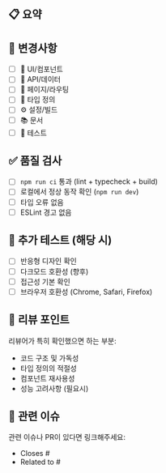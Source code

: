 ## 📋 요약

<!-- 무엇을, 왜 변경했는지 간단히 설명해주세요. -->

## 🔄 변경사항

<!-- 어떤 영역을 수정했는지 체크해주세요: -->

- [ ] 🎨 UI/컴포넌트
- [ ] 🔗 API/데이터
- [ ] 📄 페이지/라우팅
- [ ] 🎯 타입 정의
- [ ] ⚙️ 설정/빌드
- [ ] 📚 문서
- [ ] 🧪 테스트

## ✅ 품질 검사

<!-- PR 생성 전 아래 항목들을 확인해주세요: -->

- [ ] `npm run ci` 통과 (lint + typecheck + build)
- [ ] 로컬에서 정상 동작 확인 (`npm run dev`)
- [ ] 타입 오류 없음
- [ ] ESLint 경고 없음

## 📱 추가 테스트 (해당 시)

<!-- 기능에 따라 필요한 경우 체크해주세요: -->

- [ ] 반응형 디자인 확인
- [ ] 다크모드 호환성 (향후)
- [ ] 접근성 기본 확인
- [ ] 브라우저 호환성 (Chrome, Safari, Firefox)

</details>

## 👀 리뷰 포인트
리뷰어가 특히 확인했으면 하는 부분:
- 코드 구조 및 가독성
- 타입 정의의 적절성
- 컴포넌트 재사용성
- 성능 고려사항 (필요시)

## 🔗 관련 이슈
관련 이슈나 PR이 있다면 링크해주세요:
- Closes #
- Related to #
